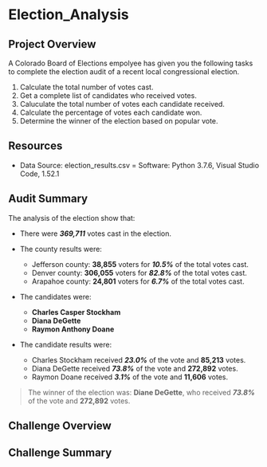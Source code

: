 # Election_Analysis

## Project Overview
A Colorado Board of Elections empolyee has given you the following tasks to complete the election audit of a recent local congressional election.

1. Calculate the total number of votes cast.
2. Get a complete list of candidates who received votes.
3. Caluculate the total number of votes each candidate received.
4. Calculate the percentage of votes each candidate won.
5. Determine the winner of the election based on popular vote.

## Resources
- Data Source: election_results.csv
= Software: Python 3.7.6, Visual Studio Code, 1.52.1

## Audit Summary
The analysis of the election show that:
- There were ***369,711*** votes cast in the election.

- The county results were:
  - Jefferson county: **38,855** voters for ***10.5%*** of the total votes cast.
  - Denver county: **306,055** voters for ***82.8%*** of the total votes cast.
  - Arapahoe county: **24,801** voters for ***6.7%*** of the total votes cast.

- The candidates were:
  - **Charles Casper Stockham**
  - **Diana DeGette**
  - **Raymon Anthony Doane**

- The candidate results were:
  - Charles Stockham received ***23.0%*** of the vote and **85,213** votes.
  - Diana DeGette received ***73.8%*** of the vote and **272,892** votes.
  - Raymon Doane received ***3.1%*** of the vote and **11,606** votes.

> The winner of the election was:
  >**Diane DeGette**, who received ***73.8%*** of the vote and **272,892** votes.
  
  
## Challenge Overview
## Challenge Summary
